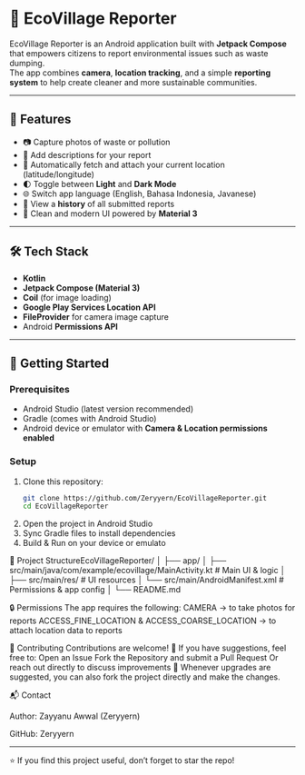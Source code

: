# 🌱 EcoVillage Reporter

EcoVillage Reporter is an Android application built with **Jetpack Compose** that empowers citizens to report environmental issues such as waste dumping.  
The app combines **camera**, **location tracking**, and a simple **reporting system** to help create cleaner and more sustainable communities.

---

## 📱 Features
- 📷 Capture photos of waste or pollution  
- 📝 Add descriptions for your report  
- 📍 Automatically fetch and attach your current location (latitude/longitude)  
- 🌓 Toggle between **Light** and **Dark Mode**  
- 🌐 Switch app language (English, Bahasa Indonesia, Javanese)  
- 📜 View a **history** of all submitted reports  
- 🎨 Clean and modern UI powered by **Material 3**  

---

## 🛠 Tech Stack
- **Kotlin**  
- **Jetpack Compose (Material 3)**  
- **Coil** (for image loading)  
- **Google Play Services Location API**  
- **FileProvider** for camera image capture  
- Android **Permissions API**  

---

## 🚀 Getting Started

### Prerequisites
- Android Studio (latest version recommended)  
- Gradle (comes with Android Studio)  
- Android device or emulator with **Camera & Location permissions enabled**  

### Setup
1. Clone this repository:
   ```bash
   git clone https://github.com/Zeryyern/EcoVillageReporter.git
   cd EcoVillageReporter
2. Open the project in Android Studio
3. Sync Gradle files to install dependencies
4. Build & Run on your device or emulato

📂 Project StructureEcoVillageReporter/
│
├── app/
│   ├── src/main/java/com/example/ecovillage/MainActivity.kt   # Main UI & logic
│   ├── src/main/res/                                         # UI resources
│   └── src/main/AndroidManifest.xml                          # Permissions & app config
│
└── README.md

🔒 Permissions
The app requires the following:
CAMERA → to take photos for reports
ACCESS_FINE_LOCATION & ACCESS_COARSE_LOCATION → to attach location data to reports

🤝 Contributing
Contributions are welcome! 🎉
If you have suggestions, feel free to:
Open an Issue
Fork the Repository and submit a Pull Request
Or reach out directly to discuss improvements
📌 Whenever upgrades are suggested, you can also fork the project directly and make the changes.

📬 Contact

Author: Zayyanu Awwal (Zeryyern)

GitHub: Zeryyern


---

⭐ If you find this project useful, don’t forget to star the repo!
